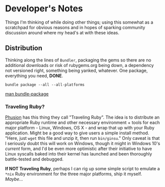 # Developer's Notes

Things I'm thinking of while doing other things; using this somewhat as a
scratchpad for obvious reasons and in hopes of sparking community discussion
around where my head's at with these ideas.

## Distribution

Thinking along the lines of `Bundler`, packaging the gems so there are no
additional downloads or risk of rubygems.org being down, a dependency
not versioned right, something being yanked, whatever. One package, everything
you need, **DONE**.

`bundle package --all --all-platforms`

[man bundle-package](http://bundler.io/v1.11/man/bundle-package.1.html)

### Traveling Ruby?

[Phusion](http://phusion.nl) has this thing they call "Traveling Ruby". The idea
is to distribute an appropriate Ruby runtime and other necessary environment +
tools for each major platform - Linux, Windows, OS X - and wrap that up with
your Ruby application. Might be a good way to give users a simple install
method. "Here, just `wget` this file and unzip it, then run `bin/ginsu`." Only
caveat is that I seriously doubt this will work on Windows, though it might
in Windows 10's *current* form, and I'd be even more optimistic after their
initiative to have Linux syscalls baked into their kernel has launched and been
thoroughly battle-tested and debugged.

**If NOT Traveling Ruby**, perhaps I can rig up some simple script to emulate
a `*nix` Ruby environment for the three major platforms, ship it myself.
*Maybe...*
